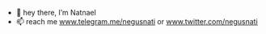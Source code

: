 - 👋 hey there, I’m Natnael
- 📫 reach me www.telegram.me/negusnati  or www.twitter.com/negusnati

<!---
NegusNati/NegusNati is a ✨ special ✨ repository because its `README.md` (this file) appears on your GitHub profile.
You can click the Preview link to take a look at your changes.
--->
